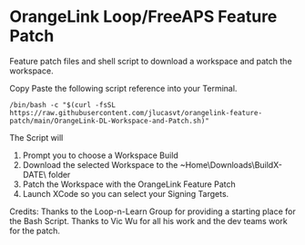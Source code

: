 # OrangeLink Loop/FreeAPS Feature Patch
Feature patch files and shell script to download a workspace and patch the workspace.

Copy Paste the following script reference into your Terminal.

```
/bin/bash -c "$(curl -fsSL https://raw.githubusercontent.com/jlucasvt/orangelink-feature-patch/main/OrangeLink-DL-Workspace-and-Patch.sh)"
```

The Script will 
1. Prompt you to choose a Workspace Build
2. Download the selected Workspace to the ~Home\Downloads\BuildX-DATE\ folder
3. Patch the Workspace with the OrangeLink Feature Patch
4. Launch XCode so you can select your Signing Targets.

Credits:
Thanks to the Loop-n-Learn Group for providing a starting place for the Bash Script.
Thanks to Vic Wu for all his work and the dev teams work for the patch.
